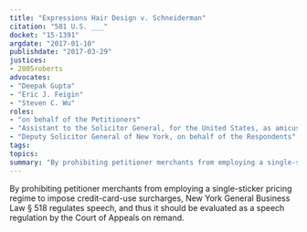 ```yaml
---
title: "Expressions Hair Design v. Schneiderman"
citation: "581 U.S. ___"
docket: "15-1391"
argdate: "2017-01-10"
publishdate: "2017-03-29"
justices:
- 2005roberts
advocates:
- "Deepak Gupta"
- "Eric J. Feigin"
- "Steven C. Wu"
roles:
- "on behalf of the Petitioners"
- "Assistant to the Solicitor General, for the United States, as amicus curiae, supporting neither party"
- "Deputy Solicitor General of New York, on behalf of the Respondents"
tags:
topics:
summary: "By prohibiting petitioner merchants from employing a single-sticker pricing regime to impose credit-card-use surcharges, New York General Business Law § 518 regulates speech, and thus it should be evaluated as a speech regulation by the Court of Appeals on remand."
---
```

By prohibiting petitioner merchants from employing a single-sticker pricing regime to impose credit-card-use surcharges, New York General Business Law § 518 regulates speech, and thus it should be evaluated as a speech regulation by the Court of Appeals on remand.

